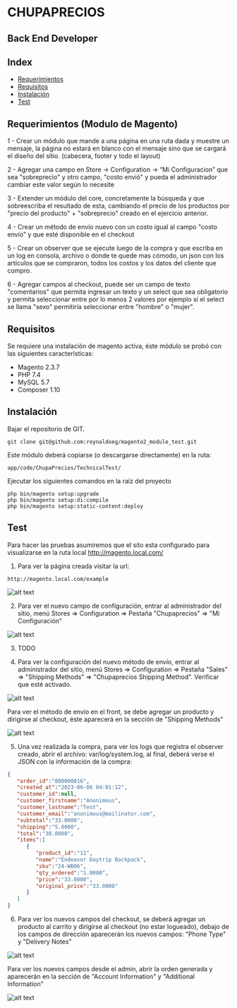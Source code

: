 # CHUPAPRECIOS
## Back End Developer

## Index

- [Requerimientos](#requerimientos-modulo-de-magento)
- [Requisitos](#requisitos)
- [Instalación](#instalación)
- [Test](#test)

## Requerimientos (Modulo de Magento)

1 - Crear un módulo que mande a una página en una ruta dada y muestre un mensaje, la página no estará en blanco con el mensaje sino que se cargará el diseño del sitio. (cabecera, footer y todo el layout)

2 - Agregar una campo en Store -> Configuration -> “Mi Configuracion” que sea "sobreprecio" y otro campo, "costo envió" y pueda el administrador cambiar este valor según lo necesite

3 - Extender un módulo del core, concretamente la búsqueda y que sobreescriba el resultado de esta, cambiando el precio de los productos por "precio del producto" + "sobreprecio" creado en el ejercicio anterior.

4 - Crear un método de envío nuevo con un costo igual al campo "costo envío" y que esté disponible en el checkout

5 - Crear un observer que se ejecute luego de la compra y que escriba en un log en consola, archivo o donde te quede mas cómodo, un json con los artículos que se compraron, todos los costos y los datos del cliente que compro.

6 - Agregar campos al checkout, puede ser un campo de texto "comentarios" que permita ingresar un texto y un select que sea obligatorio y permita seleccionar entre por lo menos 2 valores por ejemplo si el select se llama "sexo" permitiría seleccionar entre "hombre" o "mujer".


## Requisitos


Se requiere una instalación de magento activa, éste módulo se probó con las siguientes características:

- Magento 2.3.7
- PHP 7.4
- MySQL 5.7
- Composer 1.10



## Instalación

Bajar el repositorio de GIT.
```shell 
git clone git@github.com:reynaldoeg/magento2_module_test.git
```

Este módulo deberá copiarse (o descargarse directamente) en la ruta:

```shell 
app/code/ChupaPrecios/TechnicalTest/
```



Ejecutar los siguientes comandos en la raíz del proyecto
```shell 
php bin/magento setup:upgrade
php bin/magento setup:di:compile
php bin/magento setup:static-content:deploy
```


## Test

Para hacer las pruebas asumiremos que el sito esta configurado para visualizarse en la ruta local http://magento.local.com/

1. Para ver la página creada visitar la url:


```shell 
http://magento.local.com/example
```

![alt text](https://i-web.mx/images/01web-page.png)

2. Para ver el nuevo campo de configuración, entrar al administrador del sitio, menú Stores => Configuration => Pestaña "Chupaprecios" => "Mi Configuración"

![alt text](https://i-web.mx/images/02Config.png)

3. TODO

4. Para ver la configuración del nuevo método de envío, entrar al administrador del sitio, menú Stores => Configuration => Pestaña "Sales" => "Shipping Methods" => "Chupaprecios Shipping Method". Verificar que esté activado.

![alt text](https://i-web.mx/images/04ShippingMethod.png)

Para ver el método de envío en el front, se debe agregar un producto y dirigirse al checkout, éste aparecerá en la sección de "Shipping Methods"

![alt text](https://i-web.mx/images/04ShippingMethod-Front.png)

5. Una vez realizada la compra, para ver los logs que registra el observer creado, abrir el archivo: var/log/system.log, al final, deberá verse el JSON con la información de la compra:

```json 
{
   "order_id":"000000016",
   "created_at":"2023-06-06 04:01:12",
   "customer_id":null,
   "customer_firstname":"Anonimous",
   "customer_lastname":"Test",
   "customer_email":"anonimous@mailinator.com",
   "subtotal":"33.0000",
   "shipping":"5.0000",
   "total":"38.0000",
   "items":[
      {
         "product_id":"11",
         "name":"Endeavor Daytrip Backpack",
         "sku":"24-WB06",
         "qty_ordered":"1.0000",
         "price":"33.0000",
         "original_price":"33.0000"
      }
   ]
}
```

6. Para ver los nuevos campos del checkout, se deberá agregar un producto al carrito y dirigirse al checkout (no estar logueado), debajo de los campos de dirección aparecerán los nuevos campos: "Phone Type" y "Delivery Notes"

![alt text](https://i-web.mx/images/06CustomFields.png)


Para ver los nuevos campos desde el admin, abrir la orden generada y aparecerán en la sección de "Account Information" y "Additional Information"


![alt text](https://i-web.mx/images/06CustomFieldsAdmin.png)
